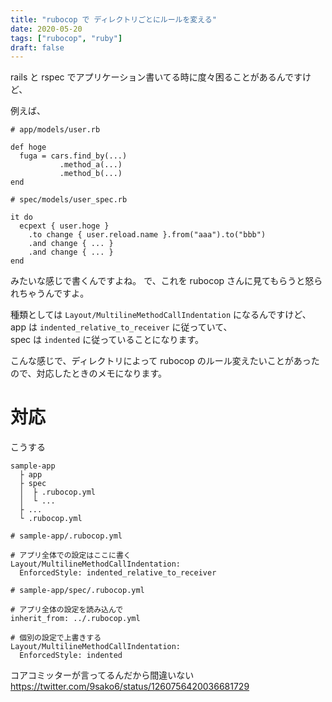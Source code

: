 ```yaml
---
title: "rubocop で ディレクトリごとにルールを変える"
date: 2020-05-20
tags: ["rubocop", "ruby"]
draft: false
---
```


rails と rspec でアプリケーション書いてる時に度々困ることがあるんですけど、

例えば、

```
# app/models/user.rb

def hoge
  fuga = cars.find_by(...)
           .method_a(...)
           .method_b(...)
end
```

```
# spec/models/user_spec.rb

it do
  ecpext { user.hoge }
    .to change { user.reload.name }.from("aaa").to("bbb")
    .and change { ... }
    .and change { ... }
end
```

みたいな感じで書くんですよね。
で、これを rubocop さんに見てもらうと怒られちゃうんですよ。

種類としては `Layout/MultilineMethodCallIndentation` になるんですけど、  
app は `indented_relative_to_receiver` に従っていて、  
spec は `indented` に従っていることになります。

こんな感じで、ディレクトリによって rubocop のルール変えたいことがあったので、対応したときのメモになります。

# 対応

こうする

```
sample-app
  ├ app
  ├ spec
  │  ├ .rubocop.yml
  │  └ ...
  ├ ...
  └ .rubocop.yml
```

```
# sample-app/.rubocop.yml

# アプリ全体での設定はここに書く
Layout/MultilineMethodCallIndentation:
  EnforcedStyle: indented_relative_to_receiver
```

```
# sample-app/spec/.rubocop.yml

# アプリ全体の設定を読み込んで
inherit_from: ../.rubocop.yml

# 個別の設定で上書きする
Layout/MultilineMethodCallIndentation:
  EnforcedStyle: indented
```

コアコミッターが言ってるんだから間違いない
https://twitter.com/9sako6/status/1260756420036681729
